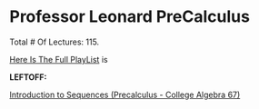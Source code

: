 # Professor Leonard PreCalculus

Total # Of Lectures: 115.

[Here Is The Full PlayList](https://www.youtube.com/playlist?list=PLDesaqWTN6ESsmwELdrzhcGiRhk5DjwLP)
is

**LEFTOFF:**

[Introduction to Sequences (Precalculus - College Algebra 67)](https://www.youtube.com/watch?v=c5D7BJ-R41I)
